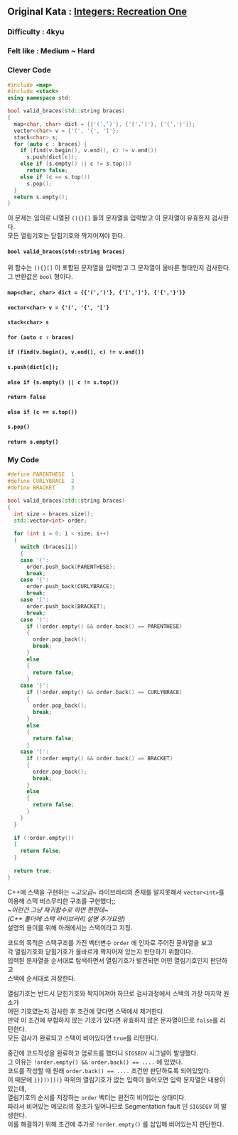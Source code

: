 ## Original Kata : [Integers: Recreation One](https://www.codewars.com/kata/valid-braces/solutions/cpp)  

### Difficulty : 4kyu  
### Felt like : Medium ~ Hard  

### Clever Code  
``` C++
#include <map>
#include <stack>
using namespace std;

bool valid_braces(std::string braces) 
{
  map<char, char> dict = {{'(',')'}, {'[',']'}, {'{','}'}};
  vector<char> v = {'(', '{', '['};
  stack<char> s;
  for (auto c : braces) {
    if (find(v.begin(), v.end(), c) != v.end())
      s.push(dict[c]);
    else if (s.empty() || c != s.top())
      return false;
    else if (c == s.top())
      s.pop();
  }
  return s.empty();
}
```  

이 문제는 임의로 나열된 `(){}[]` 들의 문자열을 입력받고 이 문자열이 유효한지 검사한다.  
모든 열림기호는 닫힘기호와 짝지어져야 한다.  

#### `bool valid_braces(std::string braces)`  
위 함수는 `(){}[]` 이 포함된 문자열을 입력받고 그 문자열이 올바른 형태인지 검사한다.  
그 반환값은 `bool` 형이다.  

#### `map<char, char> dict = {{'(',')'}, {'[',']'}, {'{','}'}}`  

#### `vector<char> v = {'(', '{', '['}`

#### `stack<char> s`

#### `for (auto c : braces)`

#### `if (find(v.begin(), v.end(), c) != v.end())`

#### `s.push(dict[c]);`

#### `else if (s.empty() || c != s.top())`  

#### `return false`  

#### `else if (c == s.top())`  

#### `s.pop()`   

#### `return s.empty()`   

### My Code  
``` C++
#define PARENTHESE  1
#define CURLYBRACE  2
#define BRACKET     3

bool valid_braces(std::string braces) 
{
  int size = braces.size();
  std::vector<int> order;
  
  for (int i = 0; i < size; i++)
  {
    switch (braces[i])
    {
    case '(':
      order.push_back(PARENTHESE);
      break;
    case '{':
      order.push_back(CURLYBRACE);
      break;
    case '[':
      order.push_back(BRACKET);
      break;
    case ')':
      if (!order.empty() && order.back() == PARENTHESE)
      {
        order.pop_back();
        break;
      }
      else
      {
        return false;
      }
    case '}':
      if (!order.empty() && order.back() == CURLYBRACE)
      {
        order.pop_back();
        break;
      }
      else
      {
        return false;
      }
    case ']':
      if (!order.empty() && order.back() == BRACKET)
      {
        order.pop_back();
        break;
      }
      else
      {
        return false;
      }
    }
  }
  
  if (!order.empty())
  {
    return false;
  }
  
  return true;
}
```  

C++에 스택을 구현하는 ~*고오급*~ 라이브러리의 존재를 알지못해서 `vector<int>`를 이용해 스택 비스무리한 구조를 구현했다;;  
~*이런건 그냥 재귀함수로 하면 편한데*~  
*(C++ 폴더에 스택 라이브러리 설명 추가요망)*  
설명의 용이를 위해 아래에서는 스택이라고 지칭.  

코드의 목적은 스택구조를 가진 벡터변수 `order` 에 인자로 주어진 문자열을 보고  
각 열림기호화 닫힘기호가 올바르게 짝지어져 있는지 판단하기 위함이다.  
입력된 문자열을 순서대로 탐색하면서 열림기호가 발견되면 어떤 열림기호인지 판단하고  
스택에 순서대로 저장한다.  

열림기호는 반드시 닫힌기호와 짝지어져야 하므로 검사과정에서 스택의 가장 마지막 원소가  
어떤 기호였는지 검사한 후 조건에 맞다면 스택에서 제거한다.  
만약 이 조건에 부합하지 않는 기호가 있다면 유효하지 않은 문자열이므로 `false`를 리턴한다.  
모든 검사가 완료되고 스택이 비어있다면 `true`를 리턴한다.  

중간에 코드작성을 완료하고 업로드를 했더니 `SIGSEGV` 시그널이 발생했다.  
그 이유는 `!order.empty() && order.back() == ....` 에 있었다.  
코드를 작성할 때 원래 `order.back() == ....` 조건만 판단하도록 되어있었다.  
이 때문에 `}}}))]])}` 따위의 열림기호가 없는 입력이 들어오면 입력 문자열은 내용이 있는데,  
열림기호의 순서를 저장하는 `order` 벡터는 완전히 비어있는 상태이다.  
따라서 비어있는 메모리의 참조가 일어나므로 Segmentation fault 인 `SIGSEGV` 이 발생한다.  
이를 해결하기 위해 조건에 추가로 `!order.empty()` 를 삽입해 비어있는지 판단한다.  